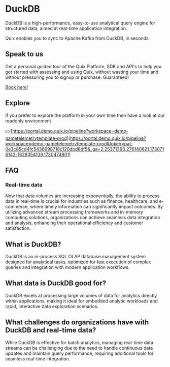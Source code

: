 <!--[tech-name]-->
# DuckDB

<!--[blurb-about-tech]-->
DuckDB is a high-performance, easy-to-use analytical query engine for structured data, aimed at real-time application integration.

Quix enables you to sync to Apache Kafka <span id="to_or_from">from</span> <span id="techname">DuckDB</span>, in seconds.

## Speak to us

Get a personal guided tour of the Quix Platform, SDK and API's to help you get started with assessing and using Quix, without wasting your time and without pressuring you to signup or purchase. Guaranteed!

[Book here!](https://share.hsforms.com/1iW0TmZzKQMChk0lxd_tGiw4yjw2?__hstc=175542013.19c333c2ae8002be5fbc6a17a447e442.1730474801833.1730474801833.1730716142494.2&__hssc=175542013.2.1730716142494&__hsfp=3927774151)


## Explore

If you prefer to explore the platform in your own time then have a look at our readonly environment

👉[https://portal.demo.quix.io/pipeline?workspace=demo-gametelemetrytemplate-prod](https://portal.demo.quix.io/pipeline?workspace=demo-gametelemetrytemplate-prod&token=pat-0e3c85cd4fc5436998718c120dbd6df5&_ga=2.25371390.276140621.1730716142-1628354139.1730474801)


## FAQ

### Real-time data

Now that data volumes are increasing exponentially, the ability to process data in real-time is crucial for industries such as finance, healthcare, and e-commerce, where timely information can significantly impact outcomes. By utilizing advanced stream processing frameworks and in-memory computing solutions, organizations can achieve seamless data integration and analysis, enhancing their operational efficiency and customer satisfaction.

## What is <span id="techname">DuckDB</span>?

<!--[tech-seo-text]-->
DuckDB is an in-process SQL OLAP database management system designed for analytical tasks, optimized for fast execution of complex queries and integration with modern application workflows.

## What data is <span id="techname">DuckDB</span> good for?

<!--[tech-data-seo-text]-->
DuckDB excels at processing large volumes of data for analytics directly within applications, making it ideal for embedded analytic workloads and rapid, interactive data exploration scenarios.

## What challenges do organizations have with <span id="techname">DuckDB</span> and real-time data?

<!--[tech-challenges-seo-text]-->
While DuckDB is effective for batch analytics, managing real-time data streams can be challenging due to the need to handle continuous data updates and maintain query performance, requiring additional tools for seamless real-time integration.